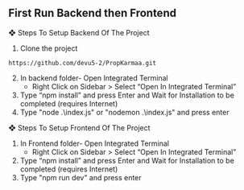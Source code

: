 ## First Run Backend then Frontend 

❖ Steps To Setup Backend Of The Project

1. Clone the project
```
https://github.com/devu5-2/PropKarmaa.git
```
2. In backend folder- Open Integrated Terminal
    - Right Click on Sidebar > Select “Open In Integrated Terminal”
3. Type “npm install” and press Enter and Wait for Installation to be completed (requires Internet)
4. Type "node .\index.js" or "nodemon .\index.js" and press enter


❖ Steps To Setup Frontend Of The Project

1. In Frontend folder- Open Integrated Terminal
    - Right Click on Sidebar > Select “Open In Integrated Terminal”
2. Type “npm install” and press Enter and Wait for Installation to be completed (requires Internet)
3. Type "npm run dev" and press enter
